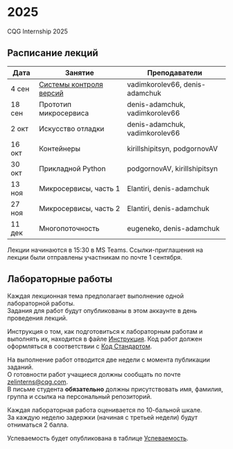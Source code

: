 # 2025
CQG Internship 2025

## Расписание лекций

 Дата  | Занятие | Преподаватели
-------|--------|--------
4  сен | [Системы контроля версий](<1. Version Control Systems/VCS. Git. GitHub.pdf>) | vadimkorolev66, denis-adamchuk
18 сен | Прототип микросервиса | denis-adamchuk, vadimkorolev66
2  окт | Искусство отладки | denis-adamchuk, vadimkorolev66
16 окт | Контейнеры | kirillshipitsyn, podgornovAV
30 окт | Прикладной Python | podgornovAV,  kirillshipitsyn
13 ноя | Микросервисы, часть 1 | Elantiri, denis-adamchuk
27 ноя | Микросервисы, часть 2 | Elantiri, denis-adamchuk
11 дек | Многопоточность | eugeneko, denis-adamchuk

Лекции начинаются в 15:30 в MS Teams. Ссылки-приглашения на лекции были отправлены участникам по почте 1 сентября.

## Лабораторные работы

Каждая лекционная тема предполагает выполнение одной лабораторной работы.  
Задания для работ будут опубликованы в этом аккаунте в день проведения лекций.

Инструкция о том, как подготовиться к лабораторным работам и выполнять их, находится в файле [Инструкция](<HowToDoHomework.md>).
Код работ должен оформляться в соответствии с [Код Стандартом](<CppCodingStandard.md>).  

На выполнение работ отводится две недели с момента публикации заданий.  
О готовности работ учащиеся должны сообщать по почте zelinterns@cqg.com.  
В письме студента __обязательно__ должны присутствовать имя, фамилия, группа и ссылка на персональный репозиторий.

Каждая лабораторная работа оценивается по 10-бальной шкале.  
За каждую неделю задержки (начиная с третьей недели) будут отниматься 2 балла.

Успеваемость будет опубликована в таблице [Успеваемость](<Scores.md>).
